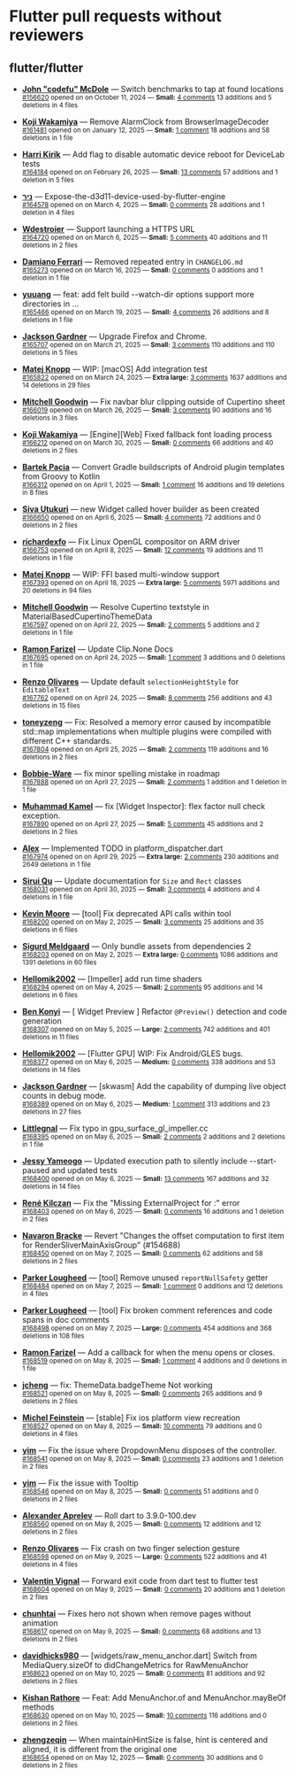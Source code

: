 # Flutter pull requests without reviewers

## flutter/flutter

* **[John "codefu" McDole](https://github.com/jtmcdole)** &mdash; Switch benchmarks to tap at found locations<br />
  <sub>[#156620](https://github.com/flutter/flutter/pull/156620) opened on on October 11, 2024 &mdash; **Small:** [4 comments](https://github.com/flutter/flutter/pull/156620) 13 additions and 5 deletions in 4 files</sub><br />

* **[Koji Wakamiya](https://github.com/koji-1009)** &mdash; Remove AlarmClock from BrowserImageDecoder<br />
  <sub>[#161481](https://github.com/flutter/flutter/pull/161481) opened on on January 12, 2025 &mdash; **Small:** [1 comment](https://github.com/flutter/flutter/pull/161481) 18 additions and 58 deletions in 1 file</sub><br />

* **[Harri Kirik](https://github.com/harri35)** &mdash; Add flag to disable automatic device reboot for DeviceLab tests<br />
  <sub>[#164184](https://github.com/flutter/flutter/pull/164184) opened on on February 26, 2025 &mdash; **Small:** [13 comments](https://github.com/flutter/flutter/pull/164184) 57 additions and 1 deletion in 5 files</sub><br />

* **[ניר](https://github.com/nrbnlulu)** &mdash; Expose-the-d3d11-device-used-by-flutter-engine<br />
  <sub>[#164578](https://github.com/flutter/flutter/pull/164578) opened on on March 4, 2025 &mdash; **Small:** [0 comments](https://github.com/flutter/flutter/pull/164578) 28 additions and 1 deletion in 4 files</sub><br />

* **[Wdestroier](https://github.com/Wdestroier)** &mdash; Support launching a HTTPS URL<br />
  <sub>[#164720](https://github.com/flutter/flutter/pull/164720) opened on on March 6, 2025 &mdash; **Small:** [5 comments](https://github.com/flutter/flutter/pull/164720) 40 additions and 11 deletions in 2 files</sub><br />

* **[Damiano Ferrari](https://github.com/ferraridamiano)** &mdash; Removed repeated entry in `CHANGELOG.md`<br />
  <sub>[#165273](https://github.com/flutter/flutter/pull/165273) opened on on March 16, 2025 &mdash; **Small:** [0 comments](https://github.com/flutter/flutter/pull/165273) 0 additions and 1 deletion in 1 file</sub><br />

* **[yuuang](https://github.com/zhangyuang)** &mdash; feat: add felt build --watch-dir options support more directories in …<br />
  <sub>[#165466](https://github.com/flutter/flutter/pull/165466) opened on on March 19, 2025 &mdash; **Small:** [4 comments](https://github.com/flutter/flutter/pull/165466) 26 additions and 8 deletions in 1 file</sub><br />

* **[Jackson Gardner](https://github.com/eyebrowsoffire)** &mdash; Upgrade Firefox and Chrome.<br />
  <sub>[#165707](https://github.com/flutter/flutter/pull/165707) opened on on March 21, 2025 &mdash; **Small:** [3 comments](https://github.com/flutter/flutter/pull/165707) 110 additions and 110 deletions in 5 files</sub><br />

* **[Matej Knopp](https://github.com/knopp)** &mdash; WIP: [macOS] Add integration test<br />
  <sub>[#165822](https://github.com/flutter/flutter/pull/165822) opened on on March 24, 2025 &mdash; **Extra large:** [3 comments](https://github.com/flutter/flutter/pull/165822) 1637 additions and 14 deletions in 29 files</sub><br />

* **[Mitchell Goodwin](https://github.com/MitchellGoodwin)** &mdash; Fix navbar blur clipping outside of Cupertino sheet<br />
  <sub>[#166019](https://github.com/flutter/flutter/pull/166019) opened on on March 26, 2025 &mdash; **Small:** [3 comments](https://github.com/flutter/flutter/pull/166019) 90 additions and 16 deletions in 3 files</sub><br />

* **[Koji Wakamiya](https://github.com/koji-1009)** &mdash; [Engine][Web] Fixed fallback font loading process<br />
  <sub>[#166212](https://github.com/flutter/flutter/pull/166212) opened on on March 30, 2025 &mdash; **Small:** [0 comments](https://github.com/flutter/flutter/pull/166212) 66 additions and 40 deletions in 2 files</sub><br />

* **[Bartek Pacia](https://github.com/bartekpacia)** &mdash; Convert Gradle buildscripts of Android plugin templates from Groovy to Kotlin<br />
  <sub>[#166312](https://github.com/flutter/flutter/pull/166312) opened on on April 1, 2025 &mdash; **Small:** [1 comment](https://github.com/flutter/flutter/pull/166312) 16 additions and 19 deletions in 8 files</sub><br />

* **[Siva Utukuri](https://github.com/UtukuriSiva)** &mdash; new Widget called hover builder as been created<br />
  <sub>[#166650](https://github.com/flutter/flutter/pull/166650) opened on on April 6, 2025 &mdash; **Small:** [4 comments](https://github.com/flutter/flutter/pull/166650) 72 additions and 0 deletions in 2 files</sub><br />

* **[richardexfo](https://github.com/richardexfo)** &mdash; Fix Linux OpenGL compositor on ARM driver<br />
  <sub>[#166753](https://github.com/flutter/flutter/pull/166753) opened on on April 8, 2025 &mdash; **Small:** [12 comments](https://github.com/flutter/flutter/pull/166753) 19 additions and 11 deletions in 1 file</sub><br />

* **[Matej Knopp](https://github.com/knopp)** &mdash; WIP: FFI based multi-window support<br />
  <sub>[#167393](https://github.com/flutter/flutter/pull/167393) opened on on April 18, 2025 &mdash; **Extra large:** [5 comments](https://github.com/flutter/flutter/pull/167393) 5971 additions and 20 deletions in 94 files</sub><br />

* **[Mitchell Goodwin](https://github.com/MitchellGoodwin)** &mdash; Resolve Cupertino textstyle in MaterialBasedCupertinoThemeData<br />
  <sub>[#167597](https://github.com/flutter/flutter/pull/167597) opened on on April 22, 2025 &mdash; **Small:** [2 comments](https://github.com/flutter/flutter/pull/167597) 5 additions and 2 deletions in 1 file</sub><br />

* **[Ramon Farizel](https://github.com/RamonFarizel)** &mdash; Update Clip.None Docs<br />
  <sub>[#167695](https://github.com/flutter/flutter/pull/167695) opened on on April 24, 2025 &mdash; **Small:** [1 comment](https://github.com/flutter/flutter/pull/167695) 3 additions and 0 deletions in 1 file</sub><br />

* **[Renzo Olivares](https://github.com/Renzo-Olivares)** &mdash; Update default `selectionHeightStyle` for `EditableText`<br />
  <sub>[#167762](https://github.com/flutter/flutter/pull/167762) opened on on April 24, 2025 &mdash; **Small:** [8 comments](https://github.com/flutter/flutter/pull/167762) 256 additions and 43 deletions in 15 files</sub><br />

* **[toneyzeng](https://github.com/toneyzeng)** &mdash; Fix: Resolved a memory error caused by incompatible std::map implementations when multiple plugins were compiled with different C++ standards.<br />
  <sub>[#167804](https://github.com/flutter/flutter/pull/167804) opened on on April 25, 2025 &mdash; **Small:** [2 comments](https://github.com/flutter/flutter/pull/167804) 119 additions and 16 deletions in 2 files</sub><br />

* **[Bobbie-Ware](https://github.com/Bobbie-Ware)** &mdash; fix minor spelling mistake in roadmap<br />
  <sub>[#167888](https://github.com/flutter/flutter/pull/167888) opened on on April 27, 2025 &mdash; **Small:** [2 comments](https://github.com/flutter/flutter/pull/167888) 1 addition and 1 deletion in 1 file</sub><br />

* **[Muhammad Kamel](https://github.com/muhammadkamel)** &mdash; fix [Widget Inspector]: flex factor null check exception.<br />
  <sub>[#167890](https://github.com/flutter/flutter/pull/167890) opened on on April 27, 2025 &mdash; **Small:** [5 comments](https://github.com/flutter/flutter/pull/167890) 45 additions and 2 deletions in 2 files</sub><br />

* **[Alex](https://github.com/alexio-dev)** &mdash; Implemented TODO in platform_dispatcher.dart<br />
  <sub>[#167974](https://github.com/flutter/flutter/pull/167974) opened on on April 29, 2025 &mdash; **Extra large:** [2 comments](https://github.com/flutter/flutter/pull/167974) 230 additions and 2649 deletions in 1 file</sub><br />

* **[Sirui Qu](https://github.com/stuuupidcat)** &mdash; Update documentation for `Size` and `Rect` classes<br />
  <sub>[#168031](https://github.com/flutter/flutter/pull/168031) opened on on April 30, 2025 &mdash; **Small:** [3 comments](https://github.com/flutter/flutter/pull/168031) 4 additions and 4 deletions in 1 file</sub><br />

* **[Kevin Moore](https://github.com/kevmoo)** &mdash; [tool] Fix deprecated API calls within tool<br />
  <sub>[#168200](https://github.com/flutter/flutter/pull/168200) opened on on May 2, 2025 &mdash; **Small:** [3 comments](https://github.com/flutter/flutter/pull/168200) 25 additions and 35 deletions in 6 files</sub><br />

* **[Sigurd Meldgaard](https://github.com/sigurdm)** &mdash; Only bundle assets from dependencies 2<br />
  <sub>[#168203](https://github.com/flutter/flutter/pull/168203) opened on on May 2, 2025 &mdash; **Extra large:** [0 comments](https://github.com/flutter/flutter/pull/168203) 1086 additions and 1391 deletions in 60 files</sub><br />

* **[Hellomik2002](https://github.com/Hellomik2002)** &mdash; [Impeller] add run time shaders<br />
  <sub>[#168294](https://github.com/flutter/flutter/pull/168294) opened on on May 4, 2025 &mdash; **Small:** [2 comments](https://github.com/flutter/flutter/pull/168294) 95 additions and 14 deletions in 6 files</sub><br />

* **[Ben Konyi](https://github.com/bkonyi)** &mdash; [ Widget Preview ] Refactor `@Preview()` detection and code generation<br />
  <sub>[#168307](https://github.com/flutter/flutter/pull/168307) opened on on May 5, 2025 &mdash; **Large:** [2 comments](https://github.com/flutter/flutter/pull/168307) 742 additions and 401 deletions in 11 files</sub><br />

* **[Hellomik2002](https://github.com/Hellomik2002)** &mdash; [Flutter GPU] WIP: Fix Android/GLES bugs.<br />
  <sub>[#168377](https://github.com/flutter/flutter/pull/168377) opened on on May 6, 2025 &mdash; **Medium:** [0 comments](https://github.com/flutter/flutter/pull/168377) 338 additions and 53 deletions in 14 files</sub><br />

* **[Jackson Gardner](https://github.com/eyebrowsoffire)** &mdash; [skwasm] Add the capability of dumping live object counts in debug mode.<br />
  <sub>[#168389](https://github.com/flutter/flutter/pull/168389) opened on on May 6, 2025 &mdash; **Medium:** [1 comment](https://github.com/flutter/flutter/pull/168389) 313 additions and 23 deletions in 27 files</sub><br />

* **[Littlegnal](https://github.com/littleGnAl)** &mdash; Fix typo in gpu_surface_gl_impeller.cc<br />
  <sub>[#168395](https://github.com/flutter/flutter/pull/168395) opened on on May 6, 2025 &mdash; **Small:** [2 comments](https://github.com/flutter/flutter/pull/168395) 2 additions and 2 deletions in 1 file</sub><br />

* **[Jessy Yameogo](https://github.com/jyameo)** &mdash; Updated execution path to silently include --start-paused and updated tests<br />
  <sub>[#168400](https://github.com/flutter/flutter/pull/168400) opened on on May 6, 2025 &mdash; **Small:** [13 comments](https://github.com/flutter/flutter/pull/168400) 167 additions and 32 deletions in 14 files</sub><br />

* **[René Kilczan](https://github.com/rekire)** &mdash; Fix the "Missing ExternalProject for :" error<br />
  <sub>[#168403](https://github.com/flutter/flutter/pull/168403) opened on on May 6, 2025 &mdash; **Small:** [0 comments](https://github.com/flutter/flutter/pull/168403) 16 additions and 1 deletion in 2 files</sub><br />

* **[Navaron Bracke](https://github.com/navaronbracke)** &mdash; Revert "Changes the offset computation to first item for RenderSliverMainAxisGroup" (#154688)<br />
  <sub>[#168450](https://github.com/flutter/flutter/pull/168450) opened on on May 7, 2025 &mdash; **Small:** [0 comments](https://github.com/flutter/flutter/pull/168450) 62 additions and 58 deletions in 2 files</sub><br />

* **[Parker Lougheed](https://github.com/parlough)** &mdash; [tool] Remove unused `reportNullSafety` getter<br />
  <sub>[#168484](https://github.com/flutter/flutter/pull/168484) opened on on May 7, 2025 &mdash; **Small:** [1 comment](https://github.com/flutter/flutter/pull/168484) 0 additions and 12 deletions in 4 files</sub><br />

* **[Parker Lougheed](https://github.com/parlough)** &mdash; [tool] Fix broken comment references and code spans in doc comments<br />
  <sub>[#168498](https://github.com/flutter/flutter/pull/168498) opened on on May 7, 2025 &mdash; **Large:** [0 comments](https://github.com/flutter/flutter/pull/168498) 454 additions and 368 deletions in 108 files</sub><br />

* **[Ramon Farizel](https://github.com/RamonFarizel)** &mdash; Add a callback for when the menu opens or closes.<br />
  <sub>[#168519](https://github.com/flutter/flutter/pull/168519) opened on on May 8, 2025 &mdash; **Small:** [1 comment](https://github.com/flutter/flutter/pull/168519) 4 additions and 0 deletions in 1 file</sub><br />

* **[jcheng](https://github.com/StanleyCocos)** &mdash; fix: ThemeData.badgeTheme Not working<br />
  <sub>[#168521](https://github.com/flutter/flutter/pull/168521) opened on on May 8, 2025 &mdash; **Small:** [0 comments](https://github.com/flutter/flutter/pull/168521) 265 additions and 9 deletions in 2 files</sub><br />

* **[Michel Feinstein](https://github.com/feinstein)** &mdash; [stable] Fix ios platform view recreation<br />
  <sub>[#168527](https://github.com/flutter/flutter/pull/168527) opened on on May 8, 2025 &mdash; **Small:** [10 comments](https://github.com/flutter/flutter/pull/168527) 79 additions and 0 deletions in 4 files</sub><br />

* **[yim](https://github.com/yiiim)** &mdash; Fix the issue where DropdownMenu disposes of the controller.<br />
  <sub>[#168541](https://github.com/flutter/flutter/pull/168541) opened on on May 8, 2025 &mdash; **Small:** [0 comments](https://github.com/flutter/flutter/pull/168541) 23 additions and 1 deletion in 2 files</sub><br />

* **[yim](https://github.com/yiiim)** &mdash; Fix the issue with Tooltip<br />
  <sub>[#168546](https://github.com/flutter/flutter/pull/168546) opened on on May 8, 2025 &mdash; **Small:** [0 comments](https://github.com/flutter/flutter/pull/168546) 51 additions and 0 deletions in 2 files</sub><br />

* **[Alexander Aprelev](https://github.com/aam)** &mdash; Roll dart to 3.9.0-100.dev<br />
  <sub>[#168560](https://github.com/flutter/flutter/pull/168560) opened on on May 8, 2025 &mdash; **Small:** [0 comments](https://github.com/flutter/flutter/pull/168560) 12 additions and 12 deletions in 2 files</sub><br />

* **[Renzo Olivares](https://github.com/Renzo-Olivares)** &mdash; Fix crash on two finger selection gesture<br />
  <sub>[#168598](https://github.com/flutter/flutter/pull/168598) opened on on May 9, 2025 &mdash; **Large:** [0 comments](https://github.com/flutter/flutter/pull/168598) 522 additions and 41 deletions in 4 files</sub><br />

* **[Valentin Vignal](https://github.com/ValentinVignal)** &mdash; Forward exit code from dart test to flutter test<br />
  <sub>[#168604](https://github.com/flutter/flutter/pull/168604) opened on on May 9, 2025 &mdash; **Small:** [0 comments](https://github.com/flutter/flutter/pull/168604) 20 additions and 1 deletion in 2 files</sub><br />

* **[chunhtai](https://github.com/chunhtai)** &mdash; Fixes hero not shown when remove pages without animation<br />
  <sub>[#168617](https://github.com/flutter/flutter/pull/168617) opened on on May 9, 2025 &mdash; **Small:** [0 comments](https://github.com/flutter/flutter/pull/168617) 68 additions and 13 deletions in 2 files</sub><br />

* **[davidhicks980](https://github.com/davidhicks980)** &mdash; [widgets/raw_menu_anchor.dart] Switch from MediaQuery.sizeOf to didChangeMetrics for RawMenuAnchor<br />
  <sub>[#168623](https://github.com/flutter/flutter/pull/168623) opened on on May 10, 2025 &mdash; **Small:** [0 comments](https://github.com/flutter/flutter/pull/168623) 81 additions and 92 deletions in 2 files</sub><br />

* **[Kishan Rathore](https://github.com/rkishan516)** &mdash; Feat: Add MenuAnchor.of and MenuAnchor.mayBeOf methods<br />
  <sub>[#168630](https://github.com/flutter/flutter/pull/168630) opened on on May 10, 2025 &mdash; **Small:** [10 comments](https://github.com/flutter/flutter/pull/168630) 116 additions and 0 deletions in 2 files</sub><br />

* **[zhengzeqin](https://github.com/zeqinjie)** &mdash; When maintainHintSize is false, hint is centered and aligned, it is different from the original one<br />
  <sub>[#168654](https://github.com/flutter/flutter/pull/168654) opened on on May 12, 2025 &mdash; **Small:** [0 comments](https://github.com/flutter/flutter/pull/168654) 30 additions and 0 deletions in 2 files</sub><br />


